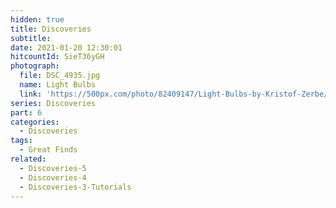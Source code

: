 ```yaml
---
hidden: true
title: Discoveries
subtitle:
date: 2021-01-20 12:30:01
hitcountId: SieT36yGH
photograph:
  file: DSC_4935.jpg
  name: Light Bulbs
  link: 'https://500px.com/photo/82409147/Light-Bulbs-by-Kristof-Zerbe/'
series: Discoveries
part: 6
categories:
  - Discoveries
tags:
  - Great Finds
related:
  - Discoveries-5
  - Discoveries-4
  - Discoveries-3-Tutorials
---
```


<!-- more -->
